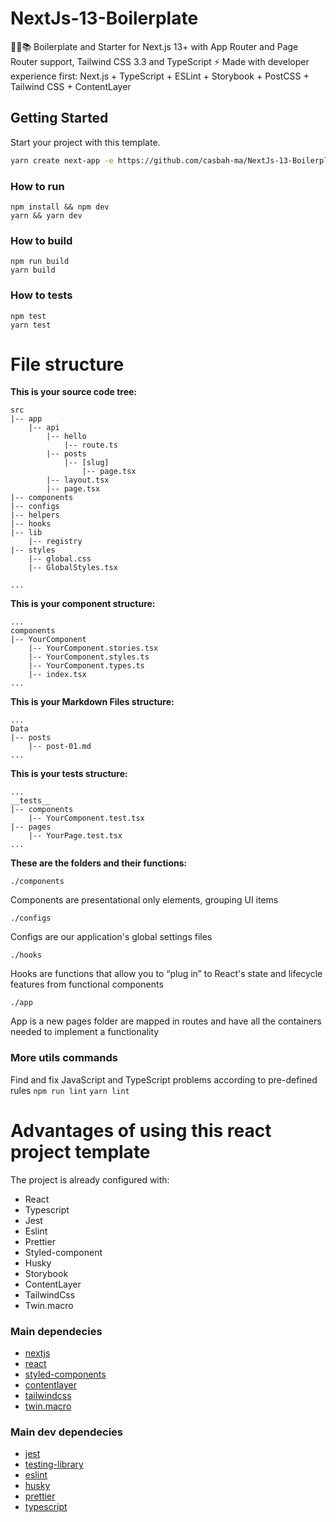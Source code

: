 <!-- <h1 align="center">
  <br>
  <a><img src="" alt="logo" width="100%"></a>
  <br>
</h1> -->


# NextJs-13-Boilerplate

🚀🎉📚 Boilerplate and Starter for Next.js 13+ with App Router and Page Router support, Tailwind CSS 3.3 and TypeScript ⚡️ Made with developer experience first: Next.js + TypeScript + ESLint + Storybook + PostCSS + Tailwind CSS + ContentLayer

## Getting Started

Start your project with this template.

```bash
yarn create next-app -e https://github.com/casbah-ma/NextJs-13-Boilerplate.git
```

### How to run

`npm install && npm dev`
<br />
`yarn && yarn dev`

### How to build

`npm run build`
<br />
`yarn build`

### How to tests

`npm test`
<br />
`yarn test`

# File structure

**This is your source code tree:**

```
src
|-- app
    |-- api
        |-- hello
            |-- route.ts
        |-- posts
            |-- [slug]
                |-- page.tsx
        |-- layout.tsx
        |-- page.tsx
|-- components
|-- configs
|-- helpers
|-- hooks
|-- lib
    |-- registry
|-- styles
    |-- global.css
    |-- GlobalStyles.tsx

...
```

**This is your component structure:**

```
...
components
|-- YourComponent
    |-- YourComponent.stories.tsx
    |-- YourComponent.styles.ts
    |-- YourComponent.types.ts
    |-- index.tsx
...
```

**This is your Markdown Files structure:**

```
...
Data
|-- posts
    |-- post-01.md
...
```

**This is your tests structure:**

```
...
__tests__
|-- components
    |-- YourComponent.test.tsx
|-- pages
    |-- YourPage.test.tsx
...
```

**These are the folders and their functions:**

`./components`

Components are presentational only elements, grouping UI items

`./configs`

Configs are our application's global settings files

`./hooks`

Hooks are functions that allow you to “plug in” to React's state and lifecycle features from functional components

`./app`

App is a new pages folder are mapped in routes and have all the containers needed to implement a functionality


### More utils commands

Find and fix JavaScript and TypeScript problems according to pre-defined rules
`npm run lint`
`yarn lint`

# Advantages of using this react project template

The project is already configured with:

- React
- Typescript
- Jest
- Eslint
- Prettier
- Styled-component
- Husky
- Storybook
- ContentLayer
- TailwindCss
- Twin.macro


### Main dependecies

- [nextjs](https://nextjs.org/blog/next-13/)
- [react](https://reactjs.org/)
- [styled-components](https://styled-components.com/)
- [contentlayer](https://contentlayer.dev/)
- [tailwindcss](https://tailwindcss.com/)
- [twin.macro](https://github.com/ben-rogerson/twin.macro)

### Main dev dependecies

- [jest](https://jestjs.io/)
- [testing-library](https://testing-library.com/)
- [eslint](https://eslint.org/)
- [husky](https://www.npmjs.com/package/husky)
- [prettier](https://prettier.io/)
- [typescript](https://www.typescriptlang.org/)
